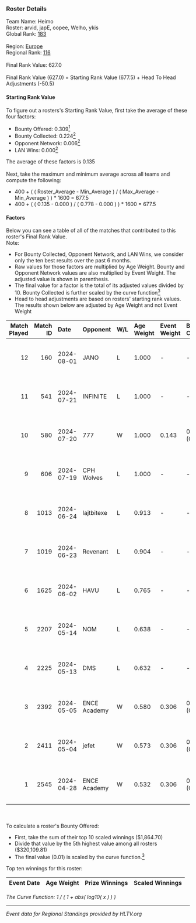 ### Roster Details<br />
Team Name: Heimo<br />
Roster: arvid, japE, oopee, Welho, ykis<br />
Global Rank: [183](../standings_global.md)<br />
<br />
Region: [Europe]( ../standings_europe.md)<br />
Regional Rank: [116]( ../standings_europe.md)<br />
<br />
Final Rank Value:  627.0<br />
<br />
Final Rank Value (627.0) = Starting Rank Value (677.5) + Head To Head Adjustments (-50.5)<br />

#### Starting Rank Value<br />
To figure out a rosters's Starting Rank Value, first take the average of these four factors:<br />
- Bounty Offered: 0.309[<sup>1</sup>](#table2)
- Bounty Collected: 0.224[<sup>2</sup>](#table1)
- Opponent Network: 0.006[<sup>2</sup>](#table1)
- LAN Wins: 0.000[<sup>2</sup>](#table1)

The average of these factors is 0.135<br />
<br />
Next, take the maximum and minimum average across all teams and compute the following:<br />
- 400 + ( ( Roster_Average - Min_Average ) / ( Max_Average - Min_Average ) ) * 1600 = 677.5
- 400 + ( ( 0.135 - 0.000 ) / ( 0.778 - 0.000 ) ) * 1600 = 677.5


#### Factors<br />
Below you can see a table of all of the matches that contributed to this roster's Final Rank Value.<br />
Note:<br />

- For Bounty Collected, Opponent Network, and LAN Wins, we consider only the ten best results over the past 6 months.
- Raw values for those factors are multiplied by Age Weight. Bounty and Opponent Network values are also multiplied by Event Weight. The adjusted value is shown in parenthesis.
- The final value for a factor is the total of its adjusted values divided by 10. Bounty Collected is further scaled by the curve function[<sup>3</sup>](#curveFunction)
- Head to head adjustments are based on rosters' starting rank values. The results shown below are adjusted by Age Weight and not Event Weight
<span id="table1"></span><br />


| Match Played | Match ID | Date       | Opponent     | W/L | Age Weight | Event Weight | Bounty Collected | Opponent Network | LAN Wins  | H2H Adj. | Roster                             |
| -: | -: | :- | :- | :- | :- | :- | :- | :- | :- | -: | :- |
|           12 |      160 | 2024-08-01 | JANO         | L   | 1.000      | -            | -                | -                | -         |   -15.83 | arvid, japE, oopee, Welho, ykis    |
|           11 |      541 | 2024-07-21 | INFINITE     | L   | 1.000      | -            | -                | -                | -         |   -17.81 | arvid, japE, oopee, Welho, ykis    |
|           10 |      580 | 2024-07-20 | 777          | W   | 1.000      | 0.143        | 0.015 (0.002)    | 0.173 (0.025)    | 0 (0.000) |    16.85 | arvid, japE, oopee, Welho, ykis    |
|            9 |      606 | 2024-07-19 | CPH Wolves   | L   | 1.000      | -            | -                | -                | -         |    -7.58 | arvid, japE, oopee, Welho, ykis    |
|            8 |     1013 | 2024-06-24 | lajtbitexe   | L   | 0.913      | -            | -                | -                | -         |   -12.42 | arvid, oopee, Sm1llee, Welho, ykis |
|            7 |     1019 | 2024-06-23 | Revenant     | L   | 0.904      | -            | -                | -                | -         |    -8.65 | arvid, oopee, Sm1llee, Welho, ykis |
|            6 |     1625 | 2024-06-02 | HAVU         | L   | 0.765      | -            | -                | -                | -         |   -11.27 | arvid, japE, oopee, Welho, ykis    |
|            5 |     2207 | 2024-05-14 | NOM          | L   | 0.638      | -            | -                | -                | -         |   -13.85 | arvid, japE, oopee, Welho, ykis    |
|            4 |     2225 | 2024-05-13 | DMS          | L   | 0.632      | -            | -                | -                | -         |    -4.92 | arvid, japE, oopee, Welho, ykis    |
|            3 |     2392 | 2024-05-05 | ENCE Academy | W   | 0.580      | 0.306        | 0.003 (0.001)    | 0.104 (0.019)    | 0 (0.000) |    10.21 | arvid, japE, oopee, Welho, ykis    |
|            2 |     2411 | 2024-05-04 | jefet        | W   | 0.573      | 0.306        | 0.001 (0.000)    | 0.020 (0.004)    | 0 (0.000) |     5.31 | arvid, japE, oopee, Welho, ykis    |
|            1 |     2545 | 2024-04-28 | ENCE Academy | W   | 0.532      | 0.306        | 0.004 (0.001)    | 0.077 (0.013)    | 0 (0.000) |     9.47 | arvid, japE, oopee, Welho, ykis    |

<br />
<span id="table2"></span><br />
To calculate a roster's Bounty Offered:<br />

- First, take the sum of their top 10 scaled winnings ($1,864.70)
- Divide that value by the 5th highest value among all rosters ($320,109.81)
- The final value (0.01) is scaled by the curve function.[<sup>3</sup>](#curveFunction)

Top ten winnings for this roster:<br />

| Event Date | Age Weight | Prize Winnings | Scaled Winnings |
| :- | -: | :- | :- |


<span id="curveFunction"></span>_The Curve Function: 1 / ( 1 + abs( log10( x ) ) )_<br />

---
_Event data for Regional Standings provided by HLTV.org_<br />
